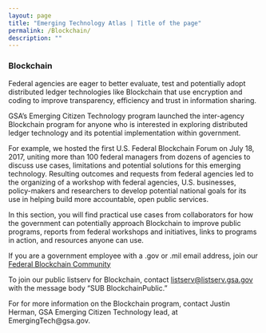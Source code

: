 ```yaml
---
layout: page
title: "Emerging Technology Atlas | Title of the page"
permalink: /Blockchain/
description: ""
---
```


### Blockchain


<p>Federal agencies are eager to better evaluate, test and potentially adopt distributed ledger technologies like Blockchain that use encryption and coding to improve transparency, efficiency and trust in information sharing.

<p>GSA’s Emerging Citizen Technology program launched the inter-agency Blockchain program for anyone who is interested in exploring distributed ledger technology and its potential implementation within government.</p>

<p>For example, we hosted the first U.S. Federal Blockchain Forum on July 18, 2017, uniting more than 100 federal managers from dozens of agencies to discuss use cases, limitations and potential solutions for this emerging technology. Resulting outcomes and requests from federal agencies led to the organizing of a workshop with federal agencies, U.S. businesses, policy-makers and researchers to develop potential national goals for its use in helping build more accountable, open public services.</p>

<p>In this section, you will find practical use cases from collaborators for how the government can potentially approach Blockchain to improve public programs, reports from federal workshops and initiatives, links to programs in action, and resources anyone can use.</p>

<p>If you are a government employee with a .gov or .mil email address, join our <a href="mailto:Blockchain-subscribe-request@listserv.gsa.gov?subject=Blockchain%20listserv">Federal Blockchain Community</a></p>

<p>To join our public listserv for Blockchain, contact <a href="mailto:listserv@listserv.gsa.gov?subject=Blockchain%20listserv">listserv@listserv.gsa.gov</a> with the message body “SUB BlockchainPublic.”</p>

<p>For for more information on the Blockchain program, contact Justin Herman, GSA Emerging Citizen Technology lead, at EmergingTech@gsa.gov.</p>
